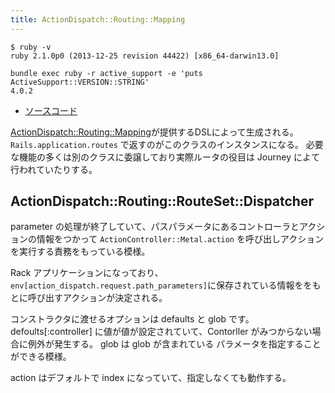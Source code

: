 ```yaml
---
title: ActionDispatch::Routing::Mapping
---
```


```
$ ruby -v
ruby 2.1.0p0 (2013-12-25 revision 44422) [x86_64-darwin13.0]
```

```
bundle exec ruby -r active_support -e 'puts ActiveSupport::VERSION::STRING'
4.0.2
```

* [ソースコード](https://github.com/rails/rails/blob/4-0-stable/actionpack/lib/action_dispatch/routing/route_set.rb)

[ActionDispatch::Routing::Mapping](action_dispatch/routing/mapping)が提供するDSLによって生成される。
`Rails.application.routes` で返すのがこのクラスのインスタンスになる。
必要な機能の多くは別のクラスに委譲しており実際ルータの役目は Journey によて行われていたりする。

ActionDispatch::Routing::RouteSet::Dispatcher
--------------------------------------------------------------------------------

parameter の処理が終了していて、パスパラメータにあるコントローラとアクションの情報をつかって `ActionController::Metal.action` を呼び出しアクションを実行する責務をもっている模様。

Rack アプリケーションになっており、`env[action_dispatch.request.path_parameters]`に保存されている情報ををもとに呼び出すアクションが決定される。

コンストラクタに渡せるオプションは defaults と glob です。
defoults[:controller] に値が値が設定されていて、Contorller がみつからない場合に例外が発生する。
glob は glob が含まれている パラメータを指定することができる模様。

action はデフォルトで index になっていて、指定しなくても動作する。
